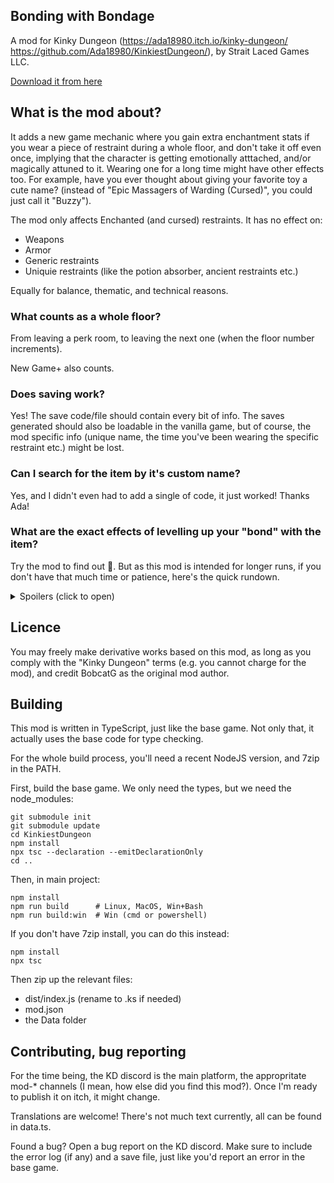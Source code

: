 
## Bonding with Bondage

A mod for Kinky Dungeon (https://ada18980.itch.io/kinky-dungeon/ https://github.com/Ada18980/KinkiestDungeon/), by Strait Laced Games LLC.

[Download it from here](https://github.com/BobcatGames/bwb/releases)

## What is the mod about?

It adds a new game mechanic where you gain extra enchantment stats if you wear a piece of restraint during a whole floor, and don't take it off even once, implying that the character is getting emotionally atttached, and/or magically attuned to it. Wearing one for a long time might have other effects too. For example, have you ever thought about giving your favorite toy a cute name? (instead of "Epic Massagers of Warding (Cursed)", you could just call it "Buzzy").

The mod only affects Enchanted (and cursed) restraints. It has no effect on:

* Weapons
* Armor
* Generic restraints
* Uniquie restraints (like the potion absorber, ancient restraints etc.)

Equally for balance, thematic, and technical reasons.

### What counts as a whole floor?

From leaving a perk room, to leaving the next one (when the floor number increments).

New Game+ also counts.

### Does saving work?

Yes! The save code/file should contain every bit of info. The saves generated should also be loadable in the vanilla game, but of course, the mod specific info (unique name, the time you've been wearing the specific restraint etc.) might be lost.

### Can I search for the item by it's custom name?

Yes, and I didn't even had to add a single of code, it just worked! Thanks Ada!

### What are the exact effects of levelling up your "bond" with the item?

Try the mod to find out 🙂. But as this mod is intended for longer runs, if you don't have that much time or patience, here's the quick rundown.

<details>
  <summary>Spoilers (click to open)</summary>

  * You have to wear the restraint during the whole floor, you cannot take it off even once.
  * If you manage to do it, the numeric stats will increase by 10% (e.g. from +50% accuracy to +55%). Let's call it the "bond level", the number of floors cleared this way.
  * If you (or someone) takes it off, the bonus for this floor will be lost (your bond level won't increase), but all past bonuses will remain (it won't decrease either). Just equip it back an continue.
  * If you reach bond level 5, you'll be able to rename the item from the inventory menu.
  * Extra flavor text if you apply a lock.

  Plans:

  * If you clear a floor while it was locked, maybe add an extra bit of bonus.
  * The higher the bond level is, the harder it is to take it off. Not because you can't, but because you don't want to.

  **Can't I just rename everything without waiting that many floors?**

  You want the rewards without playing the game, huh? JK.

  Unpack the mod, and edit the index.ks file with a text editor (NOT a word processor, like MS Word). Even nodepad is fine.

  You'll find a line close to the top:

    let Level_GiveName = Level_Medium;

  Change Level_Medium to 0, like this:

    let Level_GiveName = 0;

  Copy index.ks back to the zip file, and you'll be able to rename every enchanted restraint.
</details>

## Licence

You may freely make derivative works based on this mod, as long as you comply with the "Kinky Dungeon" terms (e.g. you cannot charge for the mod), and credit BobcatG as the original mod author.

## Building

This mod is written in TypeScript, just like the base game. Not only that, it actually uses the base code for type checking.

For the whole build process, you'll need a recent NodeJS version, and 7zip in the PATH.

First, build the base game. We only need the types, but we need the node_modules:

    git submodule init
    git submodule update
    cd KinkiestDungeon
    npm install
    npx tsc --declaration --emitDeclarationOnly
    cd ..

Then, in main project:

    npm install
    npm run build      # Linux, MacOS, Win+Bash
    npm run build:win  # Win (cmd or powershell)

If you don't have 7zip install, you can do this instead:

    npm install
    npx tsc

Then zip up the relevant files:

 * dist/index.js (rename to .ks if needed)
 * mod.json
 * the Data folder

## Contributing, bug reporting

For the time being, the KD discord is the main platform, the appropritate mod-* channels (I mean, how else did you find this mod?). Once I'm ready to publish it on itch, it might change.

Translations are welcome! There's not much text currently, all can be found in data.ts.

Found a bug? Open a bug report on the KD discord. Make sure to include the error log (if any) and a save file, just like you'd report an error in the base game.
